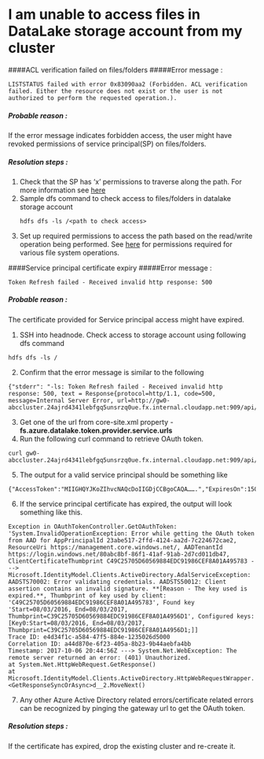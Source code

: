 # I am unable to access files in DataLake storage account from my cluster

####ACL verification failed on files/folders
#####Error message :
~~~
LISTSTATUS failed with error 0x83090aa2 (Forbidden. ACL verification failed. Either the resource does not exist or the user is not authorized to perform the requested operation.).
~~~
##### Probable reason :
If the error message indicates forbidden access, the user might have revoked permissions of service principal(SP) on files/folders.

##### Resolution steps :
1. Check that the SP has ‘x’ permissions to traverse along the path. For more information see [here](../ClusterCRUD/ADLS/adls-create-permission-setup.md)
2. Sample dfs command to check access to files/folders in datalake storage account
	~~~
	hdfs dfs -ls /<path to check access>
	~~~
3. Set up required permissions to access the path based on the read/write operation being performed. See [here](https://docs.microsoft.com/en-us/azure/data-lake-store/data-lake-store-access-control) for permissions required for various file system operations.


####Service principal certificate expiry
#####Error message :
~~~
Token Refresh failed - Received invalid http response: 500
~~~
##### Probable reason :
The certificate provided for Service principal access might have expired.
1. SSH into headnode. Check access to storage account using following dfs command
~~~
hdfs dfs -ls /
~~~
2. Confirm that the error message is similar to the following
~~~
{"stderr": "-ls: Token Refresh failed - Received invalid http response: 500, text = Response{protocol=http/1.1, code=500, message=Internal Server Error, url=http://gw0-abccluster.24ajrd4341lebfgq5unsrzq0ue.fx.internal.cloudapp.net:909/api/oauthtoken}}...
~~~
3. Get one of the url from core-site.xml property - **fs.azure.datalake.token.provider.service.urls**
4. Run the following curl command to retrieve OAuth token.
~~~
curl gw0-abccluster.24ajrd4341lebfgq5unsrzq0ue.fx.internal.cloudapp.net:909/api/oauthtoken
~~~
5. The output for a valid service principal should be something like
~~~
{"AccessToken":"MIIGHQYJKoZIhvcNAQcDoIIGDjCCBgoCAQA…….","ExpiresOn":1500447750098}
~~~
6. If the service principal certificate has expired, the output will look something like this.
~~~
Exception in OAuthTokenController.GetOAuthToken: 'System.InvalidOperationException: Error while getting the OAuth token from AAD for AppPrincipalId 23abe517-2ffd-4124-aa2d-7c224672cae2, ResourceUri https://management.core.windows.net/, AADTenantId https://login.windows.net/80abc8bf-86f1-41af-91ab-2d7cd011db47, ClientCertificateThumbprint C49C25705D60569884EDC91986CEF8A01A495783 ---> Microsoft.IdentityModel.Clients.ActiveDirectory.AdalServiceException: AADSTS70002: Error validating credentials. AADSTS50012: Client assertion contains an invalid signature. **[Reason - The key used is expired.**, Thumbprint of key used by client: 'C49C25705D60569884EDC91986CEF8A01A495783', Found key 'Start=08/03/2016, End=08/03/2017, Thumbprint=C39C25705D60569884EDC91986CEF8A01A4956D1', Configured keys: [Key0:Start=08/03/2016, End=08/03/2017, Thumbprint=C39C25705D60569884EDC91986CEF8A01A4956D1;]]
Trace ID: e4d34f1c-a584-47f5-884e-1235026d5000
Correlation ID: a44d870e-6f23-405a-8b23-9b44aebfa4bb
Timestamp: 2017-10-06 20:44:56Z ---> System.Net.WebException: The remote server returned an error: (401) Unauthorized.
at System.Net.HttpWebRequest.GetResponse()
at Microsoft.IdentityModel.Clients.ActiveDirectory.HttpWebRequestWrapper.<GetResponseSyncOrAsync>d__2.MoveNext()
~~~
7. Any other Azure Active Directory related errors/certificate related errors can be recognized by pinging the gateway url to get the OAuth token.

##### Resolution steps :
If the certificate has expired, drop the existing cluster and re-create it.